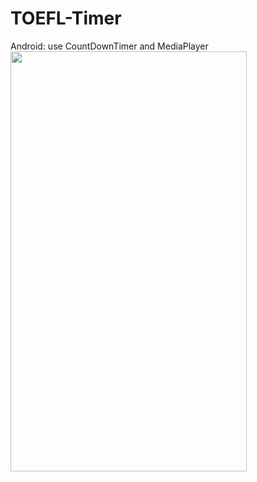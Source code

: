 # TOEFL-Timer
Android: use CountDownTimer and MediaPlayer
<img src="http://imgur.com/PpOmoxI.gif" width="378" height="672" />
